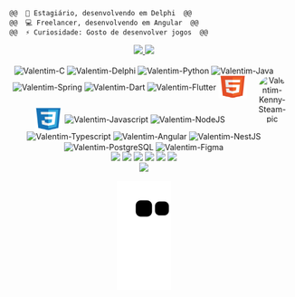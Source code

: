 ```diff
  @@  🔭 Estagiário, desenvolvendo em Delphi  @@
  @@  💻 Freelancer, desenvolvendo em Angular  @@
  @@  ⚡ Curiosidade: Gosto de desenvolver jogos  @@
```

<div align="center">
  <a href="https://github.com/Valentim-Gab">
  <img height="180em" src="https://github-readme-stats.vercel.app/api?username=Valentim-Gab&show_icons=true&theme=midnight-purple&include_all_commits=true&count_private=true"/>
  <img height="180em" src="https://github-readme-stats.vercel.app/api/top-langs/?username=Valentim-Gab&layout=compact&langs_count=7&theme=midnight-purple"/>
</div>


          
<div style="display: inline-block;" align="center"><br>
  <img align="center" alt="Valentim-C" height="40" width="50" src="https://cdn.jsdelivr.net/gh/devicons/devicon/icons/c/c-original.svg">
  <img align="center" alt="Valentim-Delphi" height="40" width="40" src="https://dtffvb2501i0o.cloudfront.net/images/logos/delphi-logo-1024.png">
  <img align="center" alt="Valentim-Python" height="45" width="45" src="https://cdn.jsdelivr.net/gh/devicons/devicon/icons/python/python-original.svg">
  <img align="center" alt="Valentim-Java" height="45" width="50" src="https://cdn.jsdelivr.net/gh/devicons/devicon/icons/java/java-original.svg">
  <img align="center" alt="Valentim-Spring" height="40" width="50" src="https://cdn.jsdelivr.net/gh/devicons/devicon/icons/spring/spring-original.svg">
  <img align="center" alt="Valentim-Dart" height="40" width="40" src="https://cdn.jsdelivr.net/gh/devicons/devicon/icons/dart/dart-original.svg">
  <img align="center" alt="Valentim-Flutter" height="40" width="40" src="https://cdn.jsdelivr.net/gh/devicons/devicon/icons/flutter/flutter-original.svg">
  <img align="center" alt="Valentim-HTML" height="40" width="50" src="https://raw.githubusercontent.com/devicons/devicon/master/icons/html5/html5-original.svg">
  <img align="right" alt="Valentim-Kenny-Steam-pic" width="50" style="border-radius:50px;" src="https://cdn.discordapp.com/attachments/606238064645505026/966788502056480828/KennySteam.gif">
  <br /><br />
  <img align="center" alt="Valentim-CSS" height="40" width="50" src="https://raw.githubusercontent.com/devicons/devicon/master/icons/css3/css3-original.svg">
  <img align="center" alt="Valentim-Javascript" height="40" width="50" src="https://cdn.jsdelivr.net/gh/devicons/devicon/icons/javascript/javascript-original.svg">
  <img align="center" alt="Valentim-NodeJS" height="40" width="50" src="https://cdn.jsdelivr.net/gh/devicons/devicon/icons/nodejs/nodejs-plain.svg">
  <img align="center" alt="Valentim-Typescript" height="40" width="50" src="https://cdn.jsdelivr.net/gh/devicons/devicon/icons/typescript/typescript-original.svg">
  <img align="center" alt="Valentim-Angular" height="40" width="50" src="https://cdn.jsdelivr.net/gh/devicons/devicon/icons/angularjs/angularjs-original.svg">
  <img align="center" alt="Valentim-NestJS" height="40" width="50" src="https://cdn.jsdelivr.net/gh/devicons/devicon/icons/nestjs/nestjs-plain.svg">
  <img align="center" alt="Valentim-PostgreSQL" height="40" width="50" src="https://cdn.jsdelivr.net/gh/devicons/devicon/icons/postgresql/postgresql-original.svg">
  <img align="center" alt="Valentim-Figma" height="40" width="50" src="https://cdn.jsdelivr.net/gh/devicons/devicon/icons/figma/figma-original.svg">
</div>

<br clear="both" />
  
<div align="center">
  <a href="https://bit.ly/3uDxit5" target="_blank"><img src="https://img.shields.io/badge/YouTube-FF0000?style=for-the-badge&logo=youtube&logoColor=white" target="_blank"></a>
  <a href="https://www.instagram.com/valentim_gab/" target="_blank"><img src="https://img.shields.io/badge/-Instagram-%23E4405F?style=for-the-badge&logo=instagram&logoColor=white" target="_blank"></a>
  <a href="https://www.twitch.tv/kenny_steam_massauro" target="_blank"><img src="https://img.shields.io/badge/Twitch-9146FF?style=for-the-badge&logo=twitch&logoColor=white" target="_blank"></a>
  <a href="https://discord.gg/Kcxn7mb" target="_blank"><img src="https://img.shields.io/badge/Discord-7289DA?style=for-the-badge&logo=discord&logoColor=white" target="_blank"></a> 
  <a href = "mailto:gabrielvalentimxavier@gmail.com"><img src="https://img.shields.io/badge/-Gmail-%23333?style=for-the-badge&logo=gmail&logoColor=white" target="_blank"></a>
  <a href="https://www.linkedin.com/in/gabriel-valentim-xavier-de-arruda" target="_blank"><img src="https://img.shields.io/badge/-LinkedIn-%230077B5?style=for-the-badge&logo=linkedin&logoColor=white" target="_blank"></a>  

  <br clear="both" />

  <div align="center">
    <img src="https://profile-counter.glitch.me/Valentim-Gab/count.svg?"  />
  </div>
  
  ![Snake animation](https://github.com/Valentim-Gab/Valentim-Gab/blob/output/github-contribution-grid-snake.svg)
</div>
